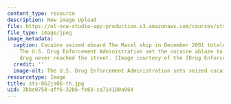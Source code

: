 ```yaml
---
content_type: resource
description: New image Upload
file: https://ol-ocw-studio-app-production.s3.amazonaws.com/courses/sts-062j-drugs-politics-and-culture-spring-2006/3bbe0758aff632b6fe63ca714180a064_sts-062js06-th.jpg
file_type: image/jpeg
image_metadata:
  caption: Cocaine seized aboard The Macel ship in December 2001 totaled 9,291 kilograms.
    The U.S. Drug Enforcement Administration set the cocaine ablaze to ensure the
    drug never reached the street. (Image courtesy of the [Drug Enforcement Administration](http://www.dea.gov/).)
  credit: ''
  image-alt: The U.S. Drug Enforcement Administration sets seized cocaine ablaze.
resourcetype: Image
title: sts-062js06-th.jpg
uid: 3bbe0758-aff6-32b6-fe63-ca714180a064
---
```

